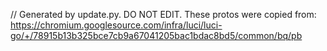 // Generated by update.py. DO NOT EDIT.
These protos were copied from:
https://chromium.googlesource.com/infra/luci/luci-go/+/78915b13b325bce7cb9a67041205bac1bdac8bd5/common/bq/pb
